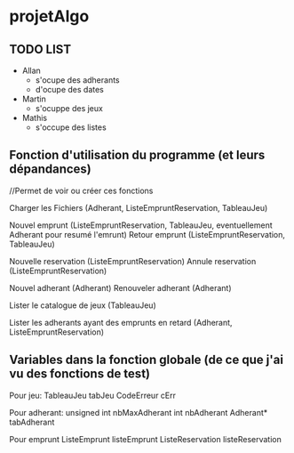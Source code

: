 # projetAlgo

## TODO LIST

* Allan
	* s'ocupe des adherants
	* d'ocupe des dates
* Martin
	* s'ocuppe des jeux
* Mathis
	* s'occupe des listes



## Fonction d'utilisation du programme (et leurs dépandances) 
//Permet de voir ou créer ces fonctions

Charger les Fichiers (Adherant, ListeEmpruntReservation, TableauJeu)

Nouvel emprunt (ListeEmpruntReservation, TableauJeu, eventuellement Adherant pour resumé l'emrunt)
Retour emprunt (ListeEmpruntReservation, TableauJeu)

Nouvelle reservation (ListeEmpruntReservation)
Annule reservation (ListeEmpruntReservation)

Nouvel adherant (Adherant)
Renouveler adherant (Adherant)

Lister le catalogue de jeux (TableauJeu)

Lister les adherants ayant des emprunts en retard (Adherant, ListeEmpruntReservation)


## Variables dans la fonction globale (de ce que j'ai vu des fonctions de test)

Pour jeu:
	TableauJeu tabJeu
	CodeErreur cErr

Pour adherant:
	unsigned int nbMaxAdherant
	int nbAdherant
	Adherant* tabAdherant

Pour emprunt
	ListeEmprunt listeEmprunt
	ListeReservation listeReservation
